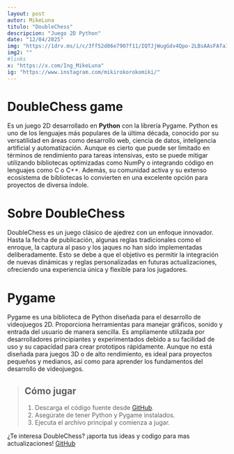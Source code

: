 ```yaml
---
layout: post
autor: MikeLuna
titulo: "DoubleChess"
descripcion: "Juego 2D Python"
date: "12/04/2025"
img: "https://1drv.ms/i/c/3ff52d86e7907f11/IQTJjWugGdv4Qpo-2LBsAAsFAfaIEhK-ETu7HlKW4gw91hA?width=auto"
img2: ""
#links
x: "https://x.com/Ing_MikeLuna"
ig: "https://www.instagram.com/mikirokorokomiki/"
---
```


# DoubleChess game 

Es un juego 2D desarrollado en **Python** con la librería Pygame. Python es uno de los lenguajes más populares de la última década, conocido por su versatilidad en áreas como desarrollo web, ciencia de datos, inteligencia artificial y automatización. Aunque es cierto que puede ser limitado en términos de rendimiento para tareas intensivas, esto se puede mitigar utilizando bibliotecas optimizadas como NumPy o integrando código en lenguajes como C o C++. Además, su comunidad activa y su extenso ecosistema de bibliotecas lo convierten en una excelente opción para proyectos de diversa índole.

# Sobre DoubleChess

DoubleChess es un juego clásico de ajedrez con un enfoque innovador. Hasta la fecha de publicación, algunas reglas tradicionales como el enroque, la captura al paso y los jaques no han sido implementadas deliberadamente. Esto se debe a que el objetivo es permitir la integración de nuevas dinámicas y reglas personalizadas en futuras actualizaciones, ofreciendo una experiencia única y flexible para los jugadores.

# Pygame

Pygame es una biblioteca de Python diseñada para el desarrollo de videojuegos 2D. Proporciona herramientas para manejar gráficos, sonido y entrada del usuario de manera sencilla. Es ampliamente utilizada por desarrolladores principiantes y experimentados debido a su facilidad de uso y su capacidad para crear prototipos rápidamente. Aunque no está diseñada para juegos 3D o de alto rendimiento, es ideal para proyectos pequeños y medianos, así como para aprender los fundamentos del desarrollo de videojuegos.

> ## Cómo jugar
> 1. Descarga el código fuente desde [GitHub](https://github.com/IngMiguelLuna/DoubleChess.git).
> 2. Asegúrate de tener Python y Pygame instalados.
> 3. Ejecuta el archivo principal y comienza a jugar.

¿Te interesa DoubleChess? ¡aporta tus ideas y codigo para mas actualizaciones! [GitHub](https://github.com/IngMiguelLuna/DoubleChess.git)